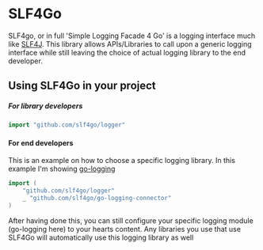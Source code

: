# SLF4Go

SLF4go, or in full 'Simple Logging Facade 4 Go' is a logging interface much like [SLF4J](https://www.slf4j.org/). This library allows APIs/Libraries to call upon a generic logging interface while still leaving the choice of actual logging library to the end developer.

## Using SLF4Go in your project
##### For library developers
```go
import "github.com/slf4go/logger"
```

#### For end developers
This is an example on how to choose a specific logging library. In this example I'm showing [go-logging](https://github.com/op/go-logging)
```go
import (
	"github.com/slf4go/logger"
	_ "github.com/slf4go/go-logging-connector"
)
```

After having done this, you can still configure your specific logging module (go-logging here) to your hearts content. Any libraries you use that use SLF4Go will automatically use this logging library as well